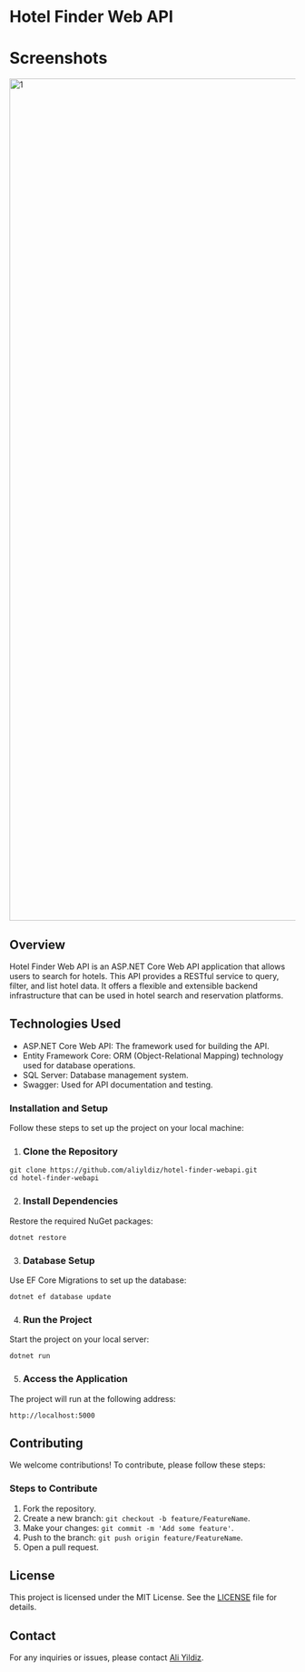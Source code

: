 # Hotel Finder Web API

# Screenshots

<img width="1482" alt="1" src="https://github.com/user-attachments/assets/04818d93-d131-4399-a7f4-380b8c5c3d42" />

## Overview
 
Hotel Finder Web API is an ASP.NET Core Web API application that allows users to search for hotels. This API provides a RESTful service to query, filter, and list hotel data. It offers a flexible and extensible backend infrastructure that can be used in hotel search and reservation platforms.

## Technologies Used

- ASP.NET Core Web API: The framework used for building the API.
- Entity Framework Core: ORM (Object-Relational Mapping) technology used for database operations.
- SQL Server: Database management system.
- Swagger: Used for API documentation and testing.

### Installation and Setup

Follow these steps to set up the project on your local machine:

1. ### Clone the Repository
 
  ```
  git clone https://github.com/aliyldiz/hotel-finder-webapi.git
  cd hotel-finder-webapi
  ```

2. ### Install Dependencies

Restore the required NuGet packages:
  
  ```  
  dotnet restore
  ```

3. ### Database Setup

Use EF Core Migrations to set up the database:
  
  ```
  dotnet ef database update
  ```

4. ### Run the Project

Start the project on your local server:

  ```
  dotnet run
  ```

5. ### Access the Application

The project will run at the following address:
  
  ```
  http://localhost:5000
  ```

## Contributing

We welcome contributions! To contribute, please follow these steps:

### Steps to Contribute

1. Fork the repository.
2. Create a new branch: `git checkout -b feature/FeatureName`.
3. Make your changes: `git commit -m 'Add some feature'`.
4. Push to the branch: `git push origin feature/FeatureName`.
5. Open a pull request.

## License

This project is licensed under the MIT License. See the [LICENSE](LICENSE) file for details.

## Contact

For any inquiries or issues, please contact [Ali Yildiz](https://github.com/aliyldiz).
